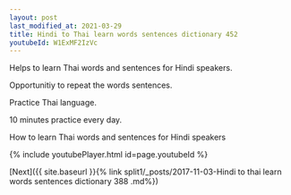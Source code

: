 ```yaml
---
layout: post
last_modified_at: 2021-03-29
title: Hindi to Thai learn words sentences dictionary 452 
youtubeId: W1ExMF2IzVc
---
```

 
 
Helps to learn Thai words and sentences for Hindi speakers.

Opportunitiy to repeat the words sentences. 

Practice Thai language. 
 
10 minutes practice every day. 
 
How to learn Thai words and sentences for Hindi speakers 
 
{% include youtubePlayer.html id=page.youtubeId %}
 
 
[Next]({{ site.baseurl }}{% link  split1/_posts/2017-11-03-Hindi to thai learn words sentences dictionary 388 .md%})
 
